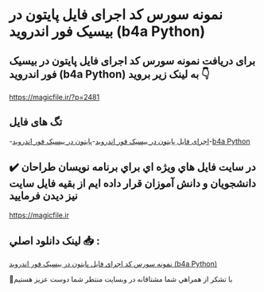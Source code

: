 # نمونه سورس کد اجرای فایل پایتون در بیسیک فور اندروید (b4a Python)

## برای دریافت نمونه سورس کد اجرای فایل پایتون در بیسیک فور اندروید (b4a Python) به لینک زیر بروید 👇

https://magicfile.ir/?p=2481

## تگ های فایل

-[اجرای فایل پایتون در بیسیک فور اندروید](https://magicfile.ir/product/%d8%a7%d8%ac%d8%b1%d8%a7%db%8c-%d9%81%d8%a7%db%8c%d9%84-%d9%be%d8%a7%db%8c%d8%aa%d9%88%d9%86-%d8%af%d8%b1-%d8%a8%db%8c%d8%b3%db%8c%da%a9-%d9%81%d9%88%d8%b1-%d8%a7%d9%86%d8%af%d8%b1%d9%88%db%8c%d8%af/)-[پایتون در بیسیک فور اندروید](https://magicfile.ir/product/%d8%a7%d8%ac%d8%b1%d8%a7%db%8c-%d9%81%d8%a7%db%8c%d9%84-%d9%be%d8%a7%db%8c%d8%aa%d9%88%d9%86-%d8%af%d8%b1-%d8%a8%db%8c%d8%b3%db%8c%da%a9-%d9%81%d9%88%d8%b1-%d8%a7%d9%86%d8%af%d8%b1%d9%88%db%8c%d8%af/)-[b4a Python](https://magicfile.ir/product/%d8%a7%d8%ac%d8%b1%d8%a7%db%8c-%d9%81%d8%a7%db%8c%d9%84-%d9%be%d8%a7%db%8c%d8%aa%d9%88%d9%86-%d8%af%d8%b1-%d8%a8%db%8c%d8%b3%db%8c%da%a9-%d9%81%d9%88%d8%b1-%d8%a7%d9%86%d8%af%d8%b1%d9%88%db%8c%d8%af/)

## ✔️ در سايت فايل هاي ويژه اي براي برنامه نويسان طراحان دانشجويان و دانش آموزان قرار داده ايم از بقيه فايل سايت نيز ديدن فرماييد

https://magicfile.ir


## لينک دانلود اصلي 📥 :

[نمونه سورس کد اجرای فایل پایتون در بیسیک فور اندروید (b4a Python)](https://magicfile.ir/product/%d8%a7%d8%ac%d8%b1%d8%a7%db%8c-%d9%81%d8%a7%db%8c%d9%84-%d9%be%d8%a7%db%8c%d8%aa%d9%88%d9%86-%d8%af%d8%b1-%d8%a8%db%8c%d8%b3%db%8c%da%a9-%d9%81%d9%88%d8%b1-%d8%a7%d9%86%d8%af%d8%b1%d9%88%db%8c%d8%af/) 


🙏با تشکر از همراهي شما مشتاقانه در وبسایت منتظر شما دوست عزیز هستیم

